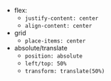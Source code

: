 - flex:
    - `justify-content: center`
    - `align-content: center`
- grid
    - `place-items: center`
- absolute/translate
    - `position: absolute`
    - `left/top: 50%`
    - `transform: translate(50%)`